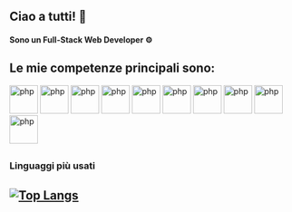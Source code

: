 ## Ciao a tutti! 👋

#### Sono un Full-Stack Web Developer ⚙️

## Le mie competenze principali sono: 
<img src="https://github.com/PietroAntonioNini/PietroAntonioNini/assets/151193470/34c1f358-2f83-44c3-a50c-8b43fcd3ebba" alt="php" style="width:50px">
<img src="https://github.com/PietroAntonioNini/PietroAntonioNini/assets/151193470/e6099917-4325-46cb-b82b-de5eb81138c2" alt="php" style="width:50px">
<img src="https://github.com/PietroAntonioNini/PietroAntonioNini/assets/151193470/a7e94e78-2687-44bd-9ac7-e9bcf29f8edc" alt="php" style="width:50px">
<img src="https://github.com/PietroAntonioNini/PietroAntonioNini/assets/151193470/549b31a2-2236-448b-9470-acb191b6dea7" alt="php" style="width:50px">
<img src="https://github.com/PietroAntonioNini/PietroAntonioNini/assets/151193470/7a4c5c37-b627-470e-b2ca-cd3cfbefb853" alt="php" style="width:50px">
<img src="https://github.com/PietroAntonioNini/PietroAntonioNini/assets/151193470/04b9580f-5db3-473d-bea7-9d9e7d0c6199" alt="php" style="width:50px">
<img src="https://github.com/PietroAntonioNini/PietroAntonioNini/assets/151193470/6be22fee-f4c2-4cb6-9902-860282b6da8a" alt="php" style="width:50px">
<img src="https://github.com/PietroAntonioNini/PietroAntonioNini/assets/151193470/e788e505-7e78-483c-90c9-0d6720218344" alt="php" style="width:50px">
<img src="https://github.com/PietroAntonioNini/PietroAntonioNini/assets/151193470/17461c42-ea4d-484a-86ab-76e90b87757a" alt="php" style="width:50px">
<img src="https://github.com/PietroAntonioNini/PietroAntonioNini/assets/151193470/5dea181e-f5dc-483d-9894-2bc09a5a4117)" alt="php" style="width:50px">

##

### Linguaggi più usati 
## [![Top Langs](https://github-readme-stats.vercel.app/api/top-langs/?username=PietroAntonioNini&layout=compact&hide=blade)](https://github.com/PietroAntonioNini/github-readme-stats)






 





















<!--
Here are some ideas to get you started:

- 🔭 I’m currently working on ...
- 🌱 I’m currently learning ...
- 👯 I’m looking to collaborate on ...
- 🤔 I’m looking for help with ...
- 💬 Ask me about ...
- 📫 How to reach me: ...
- 😄 Pronouns: ...
- ⚡ Fun fact: ...
-->
